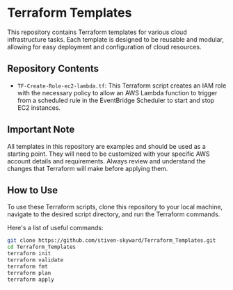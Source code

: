 # Terraform Templates

This repository contains Terraform templates for various cloud infrastructure tasks. Each template is designed to be reusable and modular, allowing for easy deployment and configuration of cloud resources.

## Repository Contents

- `TF-Create-Role-ec2-lambda.tf`: This Terraform script creates an IAM role with the necessary policy to allow an AWS Lambda function to trigger from a scheduled rule in the EventBridge Scheduler to start and stop EC2 instances.

## Important Note

All templates in this repository are examples and should be used as a starting point. They will need to be customized with your specific AWS account details and requirements. Always review and understand the changes that Terraform will make before applying them.

## How to Use

To use these Terraform scripts, clone this repository to your local machine, navigate to the desired script directory, and run the Terraform commands.

Here's a list of useful commands:

```bash
git clone https://github.com/stiven-skyward/Terraform_Templates.git    # Clone the repository
cd Terraform_Templates                                                    # Change to the script directory
terraform init                                                            # Initialize Terraform in the directory
terraform validate                                                        # Validates the Terraform scripts
terraform fmt                                                             # Formats the Terraform scripts to a standard style
terraform plan                                                            # Show what Terraform will do before applying changes
terraform apply                                                           # Apply the Terraform scripts

